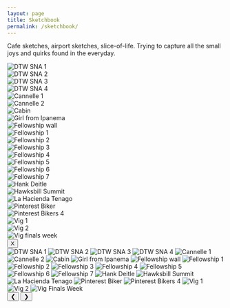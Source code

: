 ```yaml
---
layout: page
title: Sketchbook
permalink: /sketchbook/
---
```


Cafe sketches, airport sketches, slice-of-life. Trying to capture all the small joys and quirks found in the everyday.

<div class="slideshow" id="sketchbook">
<!-- Thumbnail Gallery -->
<div class="thumbnail-gallery">
  <div class="thumbnail" data-index="0">
    <img src="../images/sketchbook/DTW_→_SNA_→_DTW_Sept_2024-2.PNG" alt="DTW SNA 1">
  </div>
  <div class="thumbnail" data-index="1">
    <img src="../images/sketchbook/DTW_→_SNA_→_DTW_Sept_2024-3.PNG" alt="DTW SNA 2">
  </div>
  <div class="thumbnail" data-index="2">
    <img src="../images/sketchbook/DTW_→_SNA_→_DTW_Sept_2024-4.PNG" alt="DTW SNA 3">
  </div>
  <div class="thumbnail" data-index="3">
    <img src="../images/sketchbook/DTW_→_SNA_→_DTW_Sept_2024-5.PNG" alt="DTW SNA 4">
  </div>
  <div class="thumbnail" data-index="4">
    <img src="../images/sketchbook/Cannelle_2.PNG" alt="Cannelle 1">
  </div>
  <div class="thumbnail" data-index="5">
    <img src="../images/sketchbook/Cannelle_3.PNG" alt="Cannelle 2">
  </div>
  <div class="thumbnail" data-index="6">
    <img src="../images/sketchbook/Cabin_WV.JPG" alt="Cabin">
  </div>
  <div class="thumbnail" data-index="7">
    <img src="../images/sketchbook/Girl_from_Ipanema.jpg" alt="Girl from Ipanema">
  </div>
  <div class="thumbnail" data-index="8">
    <img src="../images/sketchbook/Fellowship_wall.jpg" alt="Fellowship wall">
  </div>
  <div class="thumbnail" data-index="9">
    <img src="../images/sketchbook/Fellowship_1.jpg" alt="Fellowship 1">
  </div>
  <div class="thumbnail" data-index="10">
    <img src="../images/sketchbook/Fellowship_2.jpg" alt="Fellowship 2">
  </div>
  <div class="thumbnail" data-index="11">
    <img src="../images/sketchbook/Fellowship_3.jpg" alt="Fellowship 3">
  </div>
  <div class="thumbnail" data-index="12">
    <img src="../images/sketchbook/Fellowship_4.jpg" alt="Fellowship 4">
  </div>
  <div class="thumbnail" data-index="13">
    <img src="../images/sketchbook/Fellowship_5.jpg" alt="Fellowship 5">
  </div>
  <div class="thumbnail" data-index="14">
    <img src="../images/sketchbook/Fellowship_6.jpg" alt="Fellowship 6">
  </div>
  <div class="thumbnail" data-index="15">
    <img src="../images/sketchbook/Fellowship_7.jpg" alt="Fellowship 7">
  </div>
  <div class="thumbnail" data-index="16">
    <img src="../images/sketchbook/Hank_Deitle.JPG" alt="Hank Deitle">
  </div>
  <div class="thumbnail" data-index="17">
    <img src="../images/sketchbook/Hawksbill_Summit.JPG" alt="Hawksbill Summit">
  </div>
  <div class="thumbnail" data-index="18">
    <img src="../images/sketchbook/La_Hacienda_Tenago.jpg" alt="La Hacienda Tenago">
  </div>
  <div class="thumbnail" data-index="19">
    <img src="../images/sketchbook/Pinterest_Biker.JPG" alt="Pinterest Biker">
  </div>
  <div class="thumbnail" data-index="20">
    <img src="../images/sketchbook/Pinterest_Bikers_4.JPG" alt="Pinterest Bikers 4">
  </div>
  <div class="thumbnail" data-index="21">
    <img src="../images/sketchbook/Vig_1.jpg" alt="Vig 1">
  </div>
  <div class="thumbnail" data-index="22">
    <img src="../images/sketchbook/Vig_2.JPG" alt="Vig 2">
  </div>
  <div class="thumbnail" data-index="23">
    <img src="../images/sketchbook/Vig_Finals_Week.jpg" alt="Vig finals week">
  </div>
</div>

<!-- Full-size Image Viewer (initially hidden) -->
<div class="full-size-gallery">
  <button class="close-gallery">X</button>
  <div class="image-container">
    <img class="full-image" src="../images/sketchbook/DTW_→_SNA_→_DTW_Sept_2024-2.PNG" alt="DTW SNA 1">
    <img class="full-image" src="../images/sketchbook/DTW_→_SNA_→_DTW_Sept_2024-3.PNG" alt="DTW SNA 2">
    <img class="full-image" src="../images/sketchbook/DTW_→_SNA_→_DTW_Sept_2024-4.PNG" alt="DTW SNA 3">
    <img class="full-image" src="../images/sketchbook/DTW_→_SNA_→_DTW_Sept_2024-5.PNG" alt="DTW SNA 4">
    <img class="full-image" src="../images/sketchbook/Cannelle_2.PNG" alt="Cannelle 1">
    <img class="full-image" src="../images/sketchbook/Cannelle_3.PNG" alt="Cannelle 2">
    <img class="full-image" src="../images/sketchbook/Cabin_WV.JPG" alt="Cabin">
    <img class="full-image" src="../images/sketchbook/Girl_from_Ipanema.jpg" alt="Girl from Ipanema">
    <img class="full-image" src="../images/sketchbook/Fellowship_wall.jpg" alt="Fellowship wall">
    <img class="full-image" src="../images/sketchbook/Fellowship_1.jpg" alt="Fellowship 1">
    <img class="full-image" src="../images/sketchbook/Fellowship_2.jpg" alt="Fellowship 2">
    <img class="full-image" src="../images/sketchbook/Fellowship_3.jpg" alt="Fellowship 3">
    <img class="full-image" src="../images/sketchbook/Fellowship_4.jpg" alt="Fellowship 4">
    <img class="full-image" src="../images/sketchbook/Fellowship_5.jpg" alt="Fellowship 5">
    <img class="full-image" src="../images/sketchbook/Fellowship_6.jpg" alt="Fellowship 6">
    <img class="full-image" src="../images/sketchbook/Fellowship_7.jpg" alt="Fellowship 7">
    <img class="full-image" src="../images/sketchbook/Hank_Deitle.JPG" alt="Hank Deitle">
    <img class="full-image" src="../images/sketchbook/Hawksbill_Summit.JPG" alt="Hawksbill Summit">
    <img class="full-image" src="../images/sketchbook/La_Hacienda_Tenago.jpg" alt="La Hacienda Tenago">
    <img class="full-image" src="../images/sketchbook/Pinterest_Biker.JPG" alt="Pinterest Biker">
    <img class="full-image" src="../images/sketchbook/Pinterest_Bikers_4.JPG" alt="Pinterest Bikers 4">
    <img class="full-image" src="../images/sketchbook/Vig_1.jpg" alt="Vig 1">
    <img class="full-image" src="../images/sketchbook/Vig_2.JPG" alt="Vig 2">
    <img class="full-image" src="../images/sketchbook/Vig_Finals_Week.jpg" alt="Vig Finals Week">
  </div>
  <button class="prev-image">&#10094;</button>
  <button class="next-image">&#10095;</button>
</div>
</div>


<script src="https://code.jquery.com/jquery-3.6.0.min.js"></script>
<script src="../gallery.js"></script>

